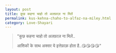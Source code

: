 ```yaml
---
layout: post
title: कुछ कहना चाहो तो अलफ़ाज़ ना मिलें
permalink: kus-kehna-chaho-to-alfaz-na-miley.html
category: Love-Shayari
---
```

> "कुछ कहना चाहो तो अलफ़ाज़ ना मिलें..
> 
> आशिकों के साथ अक्सर ये इत्तेफ़ाक़ होता है..😘😘😘😘"